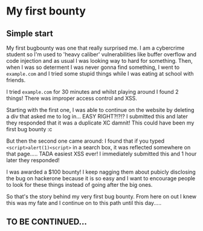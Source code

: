 # My first bounty

## Simple start

My first bugbounty was one that really surprised me. I am a cybercrime student so I'm used to 'heavy caliber' vulnerabilities like buffer overflow and code injection and as usual I was looking way to hard for something. Then, when I was so determent I was never gonna find something, I went to `example.com` and I tried some stupid things while I was eating at school with friends.

I tried `example.com` for 30 minutes and whilst playing around I found 2 things! There was improper access control and XSS.

Starting with the first one, I was able to continue on the website by deleting a div that asked me to log in... EASY RIGHT?!?!? I submitted this and later they responded that it was a duplicate XC damnit! This could have been my first bug bounty :c

But then the second one came around: I found that if you typed `<script>alert(1)<script>` in a search box, it was reflected somewhere on that page..... TADA easiest XSS ever! I immediately submitted this and 1 hour later they responded!

I was awarded a $100 bounty! I keep nagging them about pubicly disclosing the bug on hackerone because it is so easy and I want to encourage people to look for these things instead of going after the big ones.

So that's the story behind my very first bug bounty. From here on out I knew this was my fate and I continue on to this path until this day.....

## TO BE CONTINUED...
